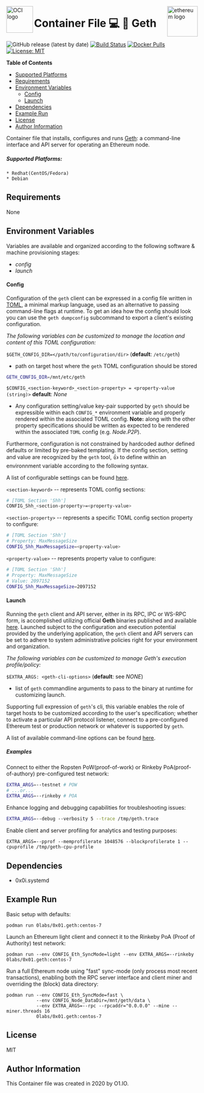 <p><img src="https://avatars1.githubusercontent.com/u/12563465?s=200&v=4" alt="OCI logo" title="oci" align="left" height="70" /></p>
<p><img src="https://retohercules.com/images/ethereum-png-11.png" alt="ethereum logo" title="ethereum" align="right" height="80" /></p>

Container File :computer: :link: Geth
=========
![GitHub release (latest by date)](https://img.shields.io/github/v/release/0x0I/container-file-geth?color=yellow)
[![Build Status](https://travis-ci.org/0x0I/container-file-geth.svg?branch=master)](https://travis-ci.org/0x0I/container-file-geth)
[![Docker Pulls](https://img.shields.io/docker/pulls/0labs/0x01.geth?style=flat)](https://hub.docker.com/repository/docker/0labs/0x01.geth)
[![License: MIT](https://img.shields.io/badge/License-MIT-blueviolet.svg)](https://opensource.org/licenses/MIT)

**Table of Contents**
  - [Supported Platforms](#supported-platforms)
  - [Requirements](#requirements)
  - [Environment Variables](#environment-variables)
      - [Config](#config)
      - [Launch](#launch)
  - [Dependencies](#dependencies)
  - [Example Run](#example-run)
  - [License](#license)
  - [Author Information](#author-information)

Container file that installs, configures and runs [Geth](https://geth.ethereum.org): a command-line interface and API server for operating an Ethereum node.

##### Supported Platforms:
```
* Redhat(CentOS/Fedora)
* Debian
```

Requirements
------------

None

Environment Variables
--------------
Variables are available and organized according to the following software & machine provisioning stages:
* _config_
* _launch_

#### Config

Configuration of the `geth` client can be expressed in a config file written in [TOML](https://github.com/toml-lang/toml), a minimal markup language, used as an alternative to passing command-line flags at runtime. To get an idea how the config should look you can use the `geth dumpconfig` subcommand to export a client's existing configuration.

_The following variables can be customized to manage the location and content of this TOML configuration:_

`$GETH_CONFIG_DIR=</path/to/configuration/dir>` (**default**: `/etc/geth`)
- path on target host where the `geth` TOML configuration should be stored

```bash
GETH_CONFIG_DIR=/mnt/etc/geth
```
 
`$CONFIG_<section-keyword>_<section-property> = <property-value (string)>` **default**: *None*

* Any configuration setting/value key-pair supported by `geth` should be expressible within each `CONFIG_*` environment variable and properly rendered within the associated TOML config. **Note:** <section-keyword> along with the other property specifications should be written as expected to be rendered within the associated `TOML` config (e.g. *Node.P2P*).

Furthermore, configuration is not constrained by hardcoded author defined defaults or limited by pre-baked templating. If the config section, setting and value are recognized by the `geth` tool, :thumbsup: to define within an environnment variable according to the following syntax.

  A list of configurable settings can be found [here](https://gist.github.com/0x0I/5887dae3cdf4620ca670e3b194d82cba).

  `<section-keyword>` -- represents TOML config sections:
  ```bash
  # [TOML Section 'Shh']
  CONFIG_Shh_<section-property>=<property-value>
  ```
  
  `<section-property>` -- represents a specific TOML config section property to configure:
  
  ```bash
  # [TOML Section 'Shh']
  # Property: MaxMessageSize
  CONFIG_Shh_MaxMessageSize=<property-value>
  ```

  `<property-value>` -- represents property value to configure:
  ```bash
  # [TOML Section 'Shh']
  # Property: MaxMessageSize
  # Value: 2097152
  CONFIG_Shh_MaxMessageSize=2097152
  ```

#### Launch

Running the `geth` client and API server, either in its RPC, IPC or WS-RPC form, is accomplished utilizing official **Geth** binaries published and available [here](https://github.com/ethereum/go-ethereum/releases). Launched subject to the configuration and execution potential provided by the underlying application, the `geth` client and API servers can be set to adhere to system administrative policies right for your environment and organization.

_The following variables can be customized to manage Geth's execution profile/policy:_

`$EXTRA_ARGS: <geth-cli-options>` (**default**: see *NONE*)
- list of `geth` commandline arguments to pass to the binary at runtime for customizing launch.

Supporting full expression of `geth`'s cli, this variable enables the role of target hosts to be customized according to the user's specification; whether to activate a particular API protocol listener, connect to a pre-configured Ethereum test or production network or whatever is supported by `geth`.

  A list of available command-line options can be found [here](https://gist.github.com/0x0I/a06e231d4fd0509ddf3a44f8499a2941).

##### Examples

  Connect to either the Ropsten PoW(proof-of-work) or Rinkeby PoA(proof-of-authory) pre-configured test network:
  ```bash
  EXTRA_ARGS=--testnet # POW
  # ...or...
  EXTRA_ARGS=--rinkeby # POA
  ```

  Enhance logging and debugging capabilities for troubleshooting issues:
  ```bash
  EXTRA_ARGS=--debug --verbosity 5 --trace /tmp/geth.trace
  ```

  Enable client and server profiling for analytics and testing purposes:
  ```
  EXTRA_ARGS=--pprof --memprofilerate 1048576 --blockprofilerate 1 --cpuprofile /tmp/geth-cpu-profile
  ```

Dependencies
------------

- 0x0i.systemd

Example Run
----------------
Basic setup with defaults:
```
podman run 0labs/0x01.geth:centos-7
```

Launch an Ethereum light client and connect it to the Rinkeby PoA (Proof of Authority) test network:
```
podman run --env CONFIG_Eth_SyncMode=light --env EXTRA_ARGS=--rinkeby 0labs/0x01.geth:centos-7
```

Run a full Ethereum node using "fast" sync-mode (only process most recent transactions), enabling both the RPC server interface and client miner and overriding the (block) data directory:
```
podman run --env CONFIG_Eth_SyncMode=fast \
           --env CONFIG_Node_DataDir=/mnt/geth/data \
           --env EXTRA_ARGS=--rpc --rpcaddr="0.0.0.0" --mine --miner.threads 16
           0labs/0x01.geth:centos-7
```

License
-------

MIT

Author Information
------------------

This Container file was created in 2020 by O1.IO.
